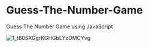 # Guess-The-Number-Game
Guess The Number Game using JavaScript

![1_t80SXGgrKGHGbLYzDMCYvg](https://user-images.githubusercontent.com/60316890/187176677-c27f3451-b37f-402b-bccf-aa7cfd2f34ed.png)
